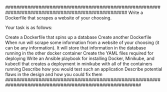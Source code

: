 ####################################################################################################
Write a Dockerfile that scrapes a website of your choosing.


Your task is as follows:


Create a Dockerfile that spins up a database
Create another Dockerfile
When run will scrape some information from a website of your choosing (it can be any information).
It will store that information in the database running in the other docker container
Create the YAML files required for deploying
Write an Ansible playbook for installing Docker, Minikube, and kubectl that creates a deployment in minikube with all of the containers running
Describe how you would test such an application
Describe potential flaws in the design and how you could fix them
#########################################################################################################

